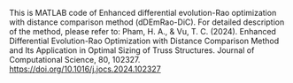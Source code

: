 This is MATLAB code of Enhanced differential evolution-Rao optimization with distance comparison method (dDEmRao-DiC). 
For detailed description of the method, please refer to:
Pham, H. A., & Vu, T. C. (2024). Enhanced Differential Evolution-Rao Optimization with Distance Comparison Method and Its Application in Optimal Sizing of Truss Structures. Journal of Computational Science, 80, 102327. https://doi.org/10.1016/j.jocs.2024.102327
